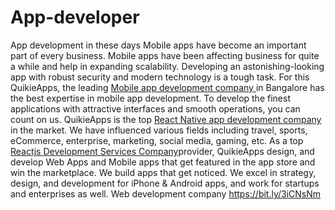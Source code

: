 # App-developer
App development in these days
Mobile apps have become an important part of every business. Mobile apps have been affecting business for quite a while and help in expanding scalability. Developing an astonishing-looking app with robust security and modern technology is a tough task. For this QuikieApps, the leading <a href="https://www.quikieapps.com/services/mobile-app-development-company/"> Mobile app development company </a> in Bangalore has the best expertise in mobile app development. To develop the finest applications with attractive interfaces and smooth operations, you can count on us. QuikieApps is the top <a href="https://www.quikieapps.com/services/react-native-development-company/"> React Native app development company </a>	
in the market. We have influenced various fields including travel, sports, eCommerce, enterprise, marketing, social media, gaming, etc. As a top 
<a href="https://www.quikieapps.com/services/reactjs-development-company">Reactjs Development Services Company</a>provider, QuikieApps design, and develop Web Apps and Mobile apps that get featured in the app store and win the marketplace. We build apps that get noticed. We excel in strategy, design, and development for iPhone &amp; Android apps, and work for startups and enterprises as well.
 Web development company
https://bit.ly/3iCNsNm
